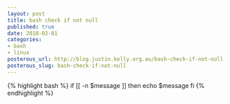 ```yaml
--- 
layout: post
title: bash check if not null
published: true
date: 2010-02-01
categories: 
- bash
- linux
posterous_url: http://blog.justin.kelly.org.au/bash-check-if-not-null
posterous_slug: bash-check-if-not-null
---
```

{% highlight bash %} 
if [[ -n $message ]] 
then 
 echo $message 
fi 
{% endhighlight %}
